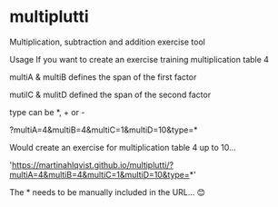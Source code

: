 # multiplutti
Multiplication, subtraction and addition exercise tool 

Usage
If you want to create an exercise training multiplication table 4

multiA & multiB
defines the span of the first factor

mutilC & mulitD
defined the span of the second factor

type can be *, + or -

?multiA=4&multiB=4&multiC=1&multiD=10&type=*

Would create an exercise for multiplication table 4 up to 10...

'https://martinahlqvist.github.io/multiplutti/?multiA=4&multiB=4&multiC=1&multiD=10&type=*'

The * needs to be manually included in the URL... 😊
